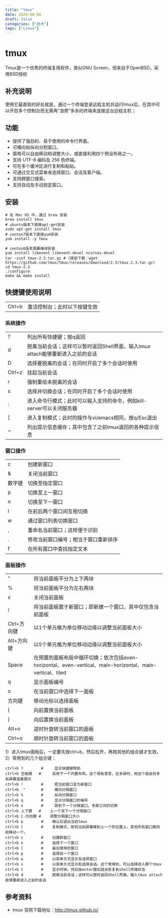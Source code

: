 ```yaml
---
title: "tmux"
date: 2024-08-08
draft: false
categories: ["技术"]
tags: ["Linux"]
---
```

tmux
===

Tmux是一个优秀的终端复用软件，类似GNU Screen，但来自于OpenBSD，采用BSD授权

## 补充说明

使用它最直观的好处就是，通过一个终端登录远程主机并运行tmux后，在其中可以开启多个控制台而无需再“浪费”多余的终端来连接这台远程主机；

## 功能

-  提供了强劲的、易于使用的命令行界面。
-  可横向和纵向分割窗口。
-  窗格可以自由移动和调整大小，或直接利用四个预设布局之一。
-  支持 UTF-8 编码及 256 色终端。
-  可在多个缓冲区进行复制和粘贴。
-  可通过交互式菜单来选择窗口、会话及客户端。
-  支持跨窗口搜索。
-  支持自动及手动锁定窗口。

## 安装

```shell
# 在 Mac OS 中，通过 brew 安装
brew install tmux
# ubuntu版本下直接apt-get安装
sudo apt-get install tmux
# centos7版本下直接yum安装
yum install -y tmux

# centos6版本需要编译安装
yum install libevent libevent-devel ncurses-devel
tar -zvxf tmux-2.3.tar.gz # (提前下载：wget https://github.com/tmux/tmux/releases/download/2.3/tmux-2.3.tar.gz)
cd tmux-2.3
./configure
make && make install
```

## 快捷键使用说明

|        |        |
| :----- | :----- |
| Ctrl+b | 激活控制台；此时以下按键生效  |


### 系统操作

|        |          |
| :----- | -------- |
| ?        | 列出所有快捷键；按q返回 |
| d        | 脱离当前会话；这样可以暂时返回Shell界面，输入tmux attach能够重新进入之前的会话 |
| D        | 选择要脱离的会话；在同时开启了多个会话时使用 |
| Ctrl+z   | 挂起当前会话 |
| r        | 强制重绘未脱离的会话 |
| s        | 选择并切换会话；在同时开启了多个会话时使用 |
| :        | 进入命令行模式；此时可以输入支持的命令，例如kill-server可以关闭服务器 |
| \[       | 进入复制模式；此时的操作与vi/emacs相同，按q/Esc退出 |
| \~       | 列出提示信息缓存；其中包含了之前tmux返回的各种提示信息 |


### 窗口操作

|        |          |
| :----- | -------- |
| c      | 创建新窗口 |
| &      | 关闭当前窗口 |
| 数字键  | 切换至指定窗口 |
| p      | 切换至上一窗口 |
| n      | 切换至下一窗口 |
| l      | 在前后两个窗口间互相切换 |
| w      | 通过窗口列表切换窗口 |
| ,      | 重命名当前窗口；这样便于识别 |
| .      | 修改当前窗口编号；相当于窗口重新排序 |
| f      | 在所有窗口中查找指定文本 |

### 面板操作

|        |          |
| :----- | -------- |
| ”        | 将当前面板平分为上下两块 |
| %        | 将当前面板平分为左右两块 |
| x        | 关闭当前面板 |
| !        | 将当前面板置于新窗口；即新建一个窗口，其中仅包含当前面板 |
| Ctrl+方向键 | 以1个单元格为单位移动边缘以调整当前面板大小 |
| Alt+方向键  | 以5个单元格为单位移动边缘以调整当前面板大小 |
| Space    | 在预置的面板布局中循环切换；依次包括even-horizontal、even-vertical、main-horizontal、main-vertical、tiled |
| q        | 显示面板编号 |
| o        | 在当前窗口中选择下一面板 |
| 方向键      | 移动光标以选择面板 |
| {        | 向前置换当前面板 |
| }        | 向后置换当前面板 |
| Alt+o    | 逆时针旋转当前窗口的面板 |
| Ctrl+o   | 顺时针旋转当前窗口的面板 |


1）进入tmux面板后，一定要先按ctrl+b，然后松开，再按其他的组合键才生效。
2）常用到的几个组合键：

```shell
ctrl+b ?        #     显示快捷键帮助
ctrl+b 空格键   #     采用下一个内置布局，这个很有意思，在多屏时，用这个就会将多有屏幕竖着展示
ctrl+b !        #     把当前窗口变为新窗口
ctrl+b  "       #     模向分隔窗口
ctrl+b %        #     纵向分隔窗口
ctrl+b q        #     显示分隔窗口的编号
ctrl+b o        #     跳到下一个分隔窗口。多屏之间的切换
ctrl+b 上下键   #    上一个及下一个分隔窗口
ctrl+b C-方向键 #    调整分隔窗口大小
ctrl+b &        #    确认后退出当前tmux
ctrl+b [        #    复制模式，即将当前屏幕移到上一个的位置上，其他所有窗口都向前移动一个。
ctrl+b c        #    创建新窗口
ctrl+b n        #    选择下一个窗口
ctrl+b l        #    最后使用的窗口
ctrl+b p        #    选择前一个窗口
ctrl+b w        #    以菜单方式显示及选择窗口
ctrl+b s        #    以菜单方式显示和选择会话。这个常用到，可以选择进入哪个tmux
ctrl+b t        #    显示时钟。然后按enter键后就会恢复到shell终端状态
ctrl+b d        #    脱离当前会话；这样可以暂时返回Shell界面，输入tmux attach能够重新进入之前的会话
```

## 参考资料

- tmux 官网下载地址：http://tmux.github.io/ 
